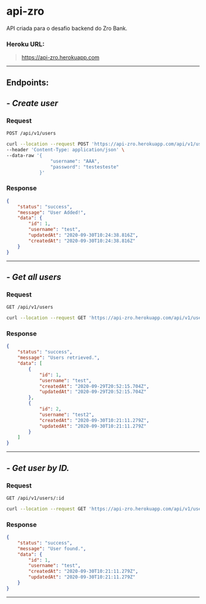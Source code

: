 # api-zro

API criada para o desafio backend do Zro Bank.

### Heroku URL:

> https://api-zro.herokuapp.com

---

## Endpoints:

## - _Create user_

### Request

`POST /api/v1/users`

```bash
curl --location --request POST 'https://api-zro.herokuapp.com/api/v1/users' \
--header 'Content-Type: application/json' \
--data-raw '{
                "username": "AAA",
                "password": "testesteste"
            }'
```

### Response

```JSON
{
    "status": "success",
    "message": "User Added!",
    "data": {
        "id": 1,
        "username": "test",
        "updatedAt": "2020-09-30T10:24:38.816Z",
        "createdAt": "2020-09-30T10:24:38.816Z"
    }
}
```

---

## - _Get all users_

### Request

`GET /api/v1/users`

```bash
curl --location --request GET 'https://api-zro.herokuapp.com/api/v1/users'
```

### Response

```JSON
{
    "status": "success",
    "message": "Users retrieved.",
    "data": [
        {
            "id": 1,
            "username": "test",
            "createdAt": "2020-09-29T20:52:15.704Z",
            "updatedAt": "2020-09-29T20:52:15.704Z"
        },
        {
            "id": 2,
            "username": "test2",
            "createdAt": "2020-09-30T10:21:11.279Z",
            "updatedAt": "2020-09-30T10:21:11.279Z"
        }
    ]
}
```

---

## - _Get user by ID._

### Request

`GET /api/v1/users/:id`

```bash
curl --location --request GET 'https://api-zro.herokuapp.com/api/v1/users/:id'
```

### Response

```JSON
{
    "status": "success",
    "message": "User found.",
    "data": {
        "id": 1,
        "username": "test",
        "createdAt": "2020-09-30T10:21:11.279Z",
        "updatedAt": "2020-09-30T10:21:11.279Z"
    }
}
```

---
